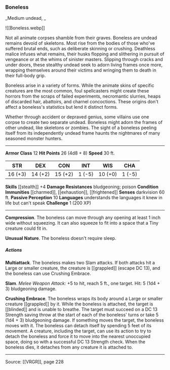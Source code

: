 ### Boneless
_Medium undead, _

![[Boneless.webp]]

Not all animate corpses shamble from their graves. Boneless are undead remains devoid of skeletons. Most rise from the bodies of those who've suffered brutal ends, such as deliberate skinning or crushing. Deathless malice infuses what remains, their husks flopping and slithering in pursuit of vengeance or at the whims of sinister masters. Slipping through cracks and under doors, these stealthy undead seek to adorn living frames once more, wrapping themselves around their victims and wringing them to death in their full-body grip.

Boneless arise in a variety of forms. While the animate skins of specific creatures are the most common, foul spellcasters might create these horrors from the scraps of failed experiments, necromantic slurries, heaps of discarded hair, abattoirs, and charnel concoctions. These origins don't affect a boneless's statistics but lend it distinct forms.

Whether through accident or depraved genius, some villains use one corpse to create two separate undead. Boneless might adorn the frames of other undead, like skeletons or zombies. The sight of a boneless peeling itself from its independently undead frame haunts the nightmares of many seasoned monster hunters.




---

**Armor Class** 12
**Hit Points** 26 (4d8 + 8)
**Speed** 30 ft.

| STR     | DEX     | CON     | INT     | WIS     | CHA     |
|---------|---------|---------|---------|---------|---------|
| 16 (+3) | 14 (+2) | 15 (+2) | 1 (-5) | 10 (+0) | 1 (-5) |

**Skills** [[stealth]] +4
**Damage Resistances** bludgeoning; poison
**Condition Immunities** [[charmed]], [[exhaustion]], [[frightened]]
**Senses** darkvision 60 ft.
**Passive Perception** 10
**Languages** understands the languages it knew in life but can't speak
**Challenge** 1 (200 XP)

---

**Compression**. The boneless can move through any opening at least 1 inch wide without squeezing. It can also squeeze to fit into a space that a Tiny creature could fit in.

**Unusual Nature**. The boneless doesn't require sleep.

##### Actions
**Multiattack**. The boneless makes two Slam attacks. If both attacks hit a Large or smaller creature, the creature is [[grappled]] (escape DC 13), and the boneless can use Crushing Embrace.

**Slam**. _Melee Weapon Attack:_ +5 to hit, reach 5 ft., one target. Hit: 5 (1d4 + 3) bludgeoning damage.

**Crushing Embrace**. The boneless wraps its body around a Large or smaller creature [[grappled]] by it. While the boneless is attached, the target is [[blinded]] and is unable to breathe. The target must succeed on a DC 13 Strength saving throw at the start of each of the boneless' turns or take 5 (1d4 + 3) bludgeoning damage. If something moves the target, the boneless moves with it. The boneless can detach itself by spending 5 feet of its movement. A creature, including the target, can use its action to try to detach the boneless and force it to move into the nearest unoccupied space, doing so with a successful DC 13 Strength check. When the boneless dies, it detaches from any creature it is attached to.


---

Source: [[VRGR]], page 228